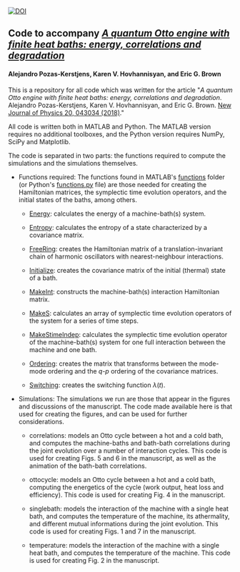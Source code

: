 [![DOI](https://zenodo.org/badge/100956997.svg)](https://zenodo.org/badge/latestdoi/100956997)

## Code to accompany *[A quantum Otto engine with finite heat baths: energy, correlations and degradation](https://dx.doi.org/10.1088/1367-2630/aaba02)*
#### Alejandro Pozas-Kerstjens, Karen V. Hovhannisyan, and Eric G. Brown

This is a repository for all code which was written for the article "*A quantum Otto engine with finite heat baths: energy, correlations and degradation*. Alejandro Pozas-Kerstjens, Karen V. Hovhannisyan, and Eric G. Brown. [New Journal of Physics 20, 043034 (2018)](https://dx.doi.org/10.1088/1367-2630/aaba02)."

All code is written both in MATLAB and Python. The MATLAB version requires no additional toolboxes, and the Python version requires NumPy, SciPy and Matplotlib.

The code is separated in two parts: the functions required to compute the simulations and the simulations themselves.

- Functions required: 
The functions found in MATLAB's [functions](https://github.com/apozas/gaussianotto/tree/master/MATLAB/functions) folder (or Python's [functions.py](https://github.com/apozas/gaussianotto/tree/master/Python/functions.py) file) are those needed for creating the Hamiltonian matrices, the symplectic time evolution operators, and the initial states of the baths, among others.

  - [Energy](https://github.com/apozas/gaussianotto/blob/master/MATLAB/functions/Energy.m): calculates the energy of a machine-bath(s) system.
  
  - [Entropy](https://github.com/apozas/gaussianotto/blob/master/MATLAB/functions/Entropy.m): calculates the entropy of a state characterized by a covariance matrix.
  
  - [FreeRing](https://github.com/apozas/gaussianotto/blob/master/MATLAB/functions/FreeRing.m): creates the Hamiltonian matrix of a translation-invariant chain of harmonic oscillators with nearest-neighbour interactions.
  
  - [Initialize](https://github.com/apozas/gaussianotto/blob/master/MATLAB/functions/Initialize.m): creates the covariance matrix of the initial (thermal) state of a bath.
  
  - [MakeInt](https://github.com/apozas/gaussianotto/blob/master/MATLAB/functions/MakeInt.m): constructs the machine-bath(s) interaction Hamiltonian matrix.
  
  - [MakeS](https://github.com/apozas/gaussianotto/blob/master/MATLAB/functions/MakeS.m): calculates an array of symplectic time evolution operators of the system for a series of time steps.
  
  - [MakeStimeIndep](https://github.com/apozas/gaussianotto/blob/master/MATLAB/functions/MakeStimeIndep.m): calculates the symplectic time evolution operator of the machine-bath(s) system for one full interaction between the machine and one bath.
  
  - [Ordering](https://github.com/apozas/gaussianotto/blob/master/MATLAB/functions/Ordering.m): creates the matrix that transforms between the mode-mode ordering and the $q$-$p$ ordering of the covariance matrices.
  
  - [Switching](https://github.com/apozas/gaussianotto/blob/master/MATLAB/functions/Switching.m): creates the switching function $\lambda(t)$.
  
- Simulations:
The simulations we run are those that appear in the figures and discussions of the manuscript. The code made available here is that used for creating the figures, and can be used for further considerations.
  
  - correlations: models an Otto cycle between a hot and a cold bath, and computes the machine-baths and bath-bath correlations during the joint evolution over a number of interaction cycles. This code is used for creating Figs. 5 and 6 in the manuscript, as well as the animation of the bath-bath correlations.
  
  - ottocycle: models an Otto cycle between a hot and a cold bath, computing the energetics of the cycle (work output, heat loss and efficiency). This code is used for creating Fig. 4 in the manuscript.
  
  - singlebath: models the interaction of the machine with a single heat bath, and computes the temperature of the machine, its athermality, and different mutual informations during the joint evolution. This code is used for creating Figs. 1 and 7 in the manuscript.

  - temperature: models the interaction of the machine with a single heat bath, and computes the temperature of the machine. This code is used for creating Fig. 2 in the manuscript.